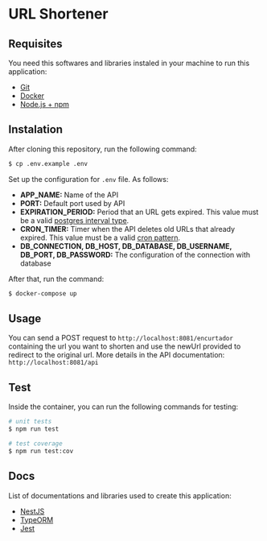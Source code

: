 # URL Shortener

## Requisites

You need this softwares and libraries instaled in your machine to run this application:

- [Git](https://git-scm.com/download)
- [Docker](https://docs.docker.com/)
- [Node.js + npm](https://nodejs.org/en/)

## Instalation

After cloning this repository, run the following command:

```bash
$ cp .env.example .env
```

Set up the configuration for `.env` file. As follows:

- **APP_NAME:** Name of the API
- **PORT:** Default port used by API
- **EXPIRATION_PERIOD:** Period that an URL gets expired. This value must be a valid [postgres interval type](https://www.postgresql.org/docs/9.1/datatype-datetime.html).
- **CRON_TIMER:** Timer when the API deletes old URLs that already expired. This value must be a valid [cron pattern](https://docs.nestjs.com/techniques/task-scheduling).
- **DB_CONNECTION, DB_HOST, DB_DATABASE, DB_USERNAME, DB_PORT, DB_PASSWORD:** The configuration of the connection with database

After that, run the command:

```bash
$ docker-compose up
```

## Usage

You can send a POST request to `http://localhost:8081/encurtador` containing the url you want to shorten and use the newUrl provided to redirect to the original url. More details in the API documentation: `http://localhost:8081/api`

## Test

Inside the container, you can run the following commands for testing:

```bash
# unit tests
$ npm run test

# test coverage
$ npm run test:cov
```

## Docs

List of documentations and libraries used to create this application:

- [NestJS](https://docs.nestjs.com/)
- [TypeORM](https://typeorm.io/#/)
- [Jest](https://jestjs.io/)
